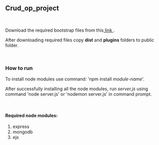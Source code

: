 <h2>Crud_op_project</h2>
<br>
<p>Download the required bootstrap files from this<a href="https://adminlte.io/themes/AdminLTE/documentation/index.html" type="_Blank"> link </a> .</p>
<p>After downloading required files copy <strong>dist</strong> and <strong>plugins</strong> folders to public folder. </p>
<br>
<h3>How to run </h3>
<p>To install node modules use command: 'npm install <em>module-name</em>'.</p> 
<p>After successfully installing all the node modules, run <em>server.js</em> using command 'node server.js' or 'nodemon server.js' in command prompt.</p> 
<br>
<h4>Required node modules:</h4>
<ol>
  <li>express</li>
  <li>mongodb</li>
  <li>ejs</li>
</ol>
